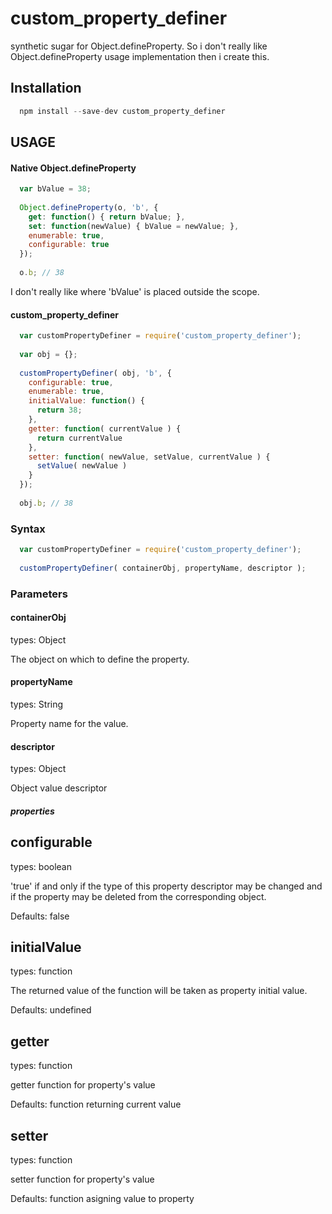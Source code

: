 # custom_property_definer
synthetic sugar for Object.defineProperty. So i don't really like Object.defineProperty usage implementation then i create this.

## Installation

```javascript
  npm install --save-dev custom_property_definer
```

## USAGE
#### Native Object.defineProperty

```javascript
  var bValue = 38;
  
  Object.defineProperty(o, 'b', {
    get: function() { return bValue; },
    set: function(newValue) { bValue = newValue; },
    enumerable: true,
    configurable: true
  });
  
  o.b; // 38
```

I don't really like where 'bValue' is placed outside the scope.

#### custom_property_definer

```javascript
  var customPropertyDefiner = require('custom_property_definer');
  
  var obj = {};
  
  customPropertyDefiner( obj, 'b', {
    configurable: true,
    enumerable: true,
    initialValue: function() {
      return 38;
    },
    getter: function( currentValue ) {
      return currentValue
    },
    setter: function( newValue, setValue, currentValue ) {
      setValue( newValue )
    }
  });
  
  obj.b; // 38
```

### Syntax

```javascript
  var customPropertyDefiner = require('custom_property_definer');
  
  customPropertyDefiner( containerObj, propertyName, descriptor );
```

### Parameters

#### containerObj
types: Object

The object on which to define the property.

#### propertyName
types: String

Property name for the value.

#### descriptor
types: Object

Object value descriptor

##### properties

**configurable**
---

types: boolean

'true' if and only if the type of this property descriptor may be changed and if the property may be deleted from the corresponding object.

Defaults: false

**initialValue**
---

types: function

The returned value of the function will be taken as property initial value.

Defaults: undefined

**getter**
--

types: function

getter function for property's value

Defaults: function returning current value


**setter**
--

types: function

setter function for property's value

Defaults: function asigning value to property




